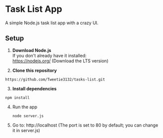 # Task List App

A simple Node.js task list app with a crazy UI.

## Setup

1. **Download Node.js**  
   If you don't already have it installed:  
    https://nodejs.org/ (Download the LTS version)

2. **Clone this repository**
  ```
  https://github.com/Tweetie3132/tasks-list.git
  ```

3. **Install dependencies**
  ```
  npm install
  ```
4. Run the app
   ```
   node server.js
   ```
5. Go to:
   http://localhost
(The port is set to 80 by default; you can change it in server.js)

